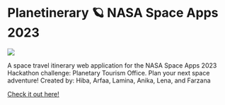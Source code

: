 # Planetinerary 🪐 NASA Space Apps 2023 

<img src="api/static/title.png">

A space travel itinerary web application for the NASA Space Apps 2023 Hackathon challenge: Planetary Tourism Office. Plan your next space adventure!
Created by: Hiba, Arfaa, Lamina, Anika, Lena, and Farzana

[Check it out here!](https://www.planetinerary.co/)
